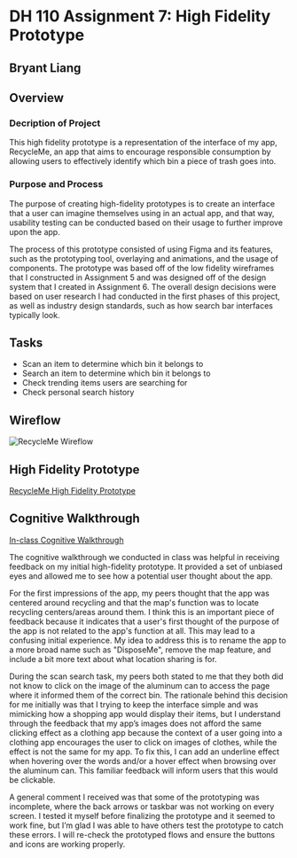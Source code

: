 # DH 110 Assignment 7: High Fidelity Prototype
## Bryant Liang

## Overview

### Decription of Project
This high fidelity prototype is a representation of the interface of my app, RecycleMe, an app that aims to encourage responsible consumption by allowing users to effectively identify which bin a piece of trash goes into. 

### Purpose and Process
The purpose of creating high-fidelity prototypes is to create an interface that a user can imagine themselves using in an actual app, and that way, usability testing can be conducted based on their usage to further improve upon the app. 

The process of this prototype consisted of using Figma and its features, such as the prototyping tool, overlaying and animations, and the usage of components. The prototype was based off of the low fidelity wireframes that I constructed in Assignment 5 and was designed off of the design system that I created in Assignment 6. The overall design decisions were based on user research I had conducted in the first phases of this project, as well as industry design standards, such as how search bar interfaces typically look. 

## Tasks
* Scan an item to determine which bin it belongs to
* Search an item to determine which bin it belongs to
* Check trending items users are searching for
* Check personal search history 

## Wireflow
![RecycleMe Wireflow](https://user-images.githubusercontent.com/79380837/202057358-253dc044-ab96-4bbf-a1e6-b68eacc53da7.png)

## High Fidelity Prototype
[RecycleMe High Fidelity Prototype](https://www.figma.com/file/b4tsjB8PaExoRTbiJYrs09/User-Interface?node-id=186%3A1477&t=fosFwZatOz4MFj0K-0)

## Cognitive Walkthrough
[In-class Cognitive Walkthrough](https://docs.google.com/document/d/1EuNEyCYfPHzk3AqJHnMhec62d-jKAKy8M57W_bWiORE/edit)

The cognitive walkthrough we conducted in class was helpful in receiving feedback on my initial high-fidelity prototype. It provided a set of unbiased eyes and allowed me to see how a potential user thought about the app. 

For the first impressions of the app, my peers thought that the app was centered around recycling and that the map's function was to locate recycling centers/areas around them. I think this is an important piece of feedback because it indicates that a user's first thought of the purpose of the app is not related to the app's function at all. This may lead to a confusing initial experience. My idea to address this is to rename the app to a more broad name such as "DisposeMe", remove the map feature, and include a bit more text about what location sharing is for. 

During the scan search task, my peers both stated to me that they both did not know to click on the image of the aluminum can to access the page where it informed them of the correct bin. The rationale behind this decision for me initially was that I trying to keep the interface simple and was mimicking how a shopping app would display their items, but I understand through the feedback that my app’s images does not afford the same clicking effect as a clothing app because the context of a user going into a clothing app encourages the user to click on images of clothes, while the effect is not the same for my app. To fix this, I can add an underline effect when hovering over the words and/or a hover effect when browsing over the aluminum can. This familiar feedback will inform users that this would be clickable. 

A general comment I received was that some of the prototyping was incomplete, where the back arrows or taskbar was not working on every screen. I tested it myself before finalizing the prototype and it seemed to work fine, but I’m glad I was able to have others test the prototype to catch these errors. I will re-check the prototyped flows and ensure the buttons and icons are working properly.


